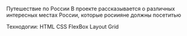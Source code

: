 Путешествие по России
В проекте рассказывается о различных интересных местах России, которые росиияне должны посетитью

Технодогии:
HTML
CSS
FlexBox
Layout Grid
